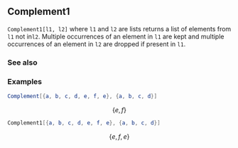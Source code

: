 ## Complement1 

`Complement1[l1, l2]` where `l1` and `l2` are lists returns a list of elements from `l1` not in`l2`. Multiple occurrences of an element in `l1` are kept and multiple occurrences of an element in `l2` are dropped if present in `l1`.

### See also

### Examples

```mathematica
Complement[{a, b, c, d, e, f, e}, {a, b, c, d}]
```

$$\{e,f\}$$

```mathematica
Complement1[{a, b, c, d, e, f, e}, {a, b, c, d}]
```

$$\{e,f,e\}$$